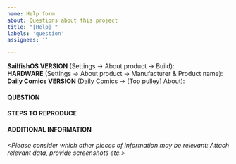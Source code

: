 ```yaml
---
name: Help form
about: Questions about this project
title: "[Help] "
labels: 'question'
assignees: ''

---
```


**SailfishOS VERSION** (Settings → About product → Build): 
<br />**HARDWARE** (Settings → About product → Manufacturer & Product name): 
<br />**Daily Comics VERSION** (Daily Comics → [Top pulley] About): 
<br />

#### QUESTION


#### STEPS TO REPRODUCE


#### ADDITIONAL INFORMATION

*\<Please consider which other pieces of information may be relevant: Attach relevant data, provide screenshots etc.\>*

